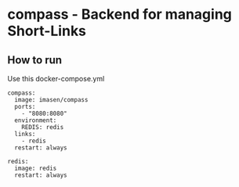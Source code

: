 # compass - Backend for managing Short-Links

## How to run
Use this docker-compose.yml

<pre><code>compass:
  image: imasen/compass
  ports:
    - "8080:8080"
  environment:
    REDIS: redis
  links:
    - redis
  restart: always

redis:
  image: redis
  restart: always</pre></code>